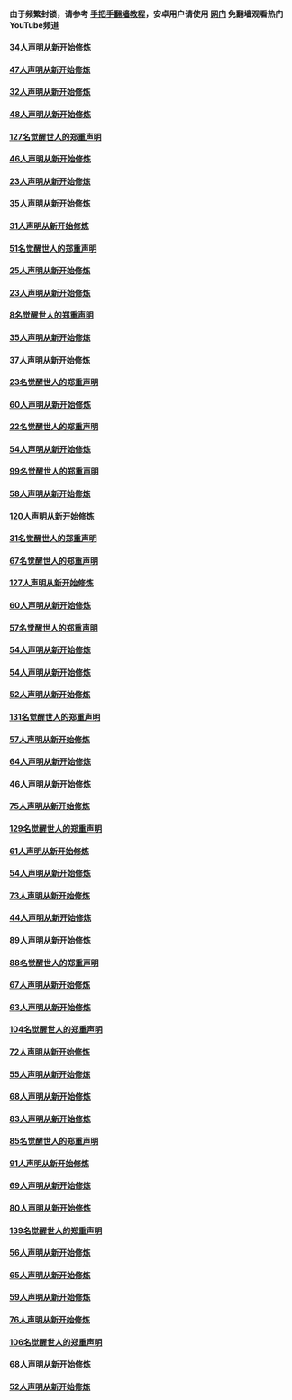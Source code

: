 #### 由于频繁封锁，请参考 [手把手翻墙教程](https://github.com/gfw-breaker/guides/wiki/)，安卓用户请使用 [网门](https://github.com/gfw-breaker/nogfw/blob/master/dl.md?t=02270000) 免翻墙观看热门YouTube频道 

#### [34人声明从新开始修炼](../pages/91/421322.md?t=02270000) 

#### [47人声明从新开始修炼](../pages/91/421264.md?t=02270000) 

#### [32人声明从新开始修炼](../pages/91/421225.md?t=02270000) 

#### [48人声明从新开始修炼](../pages/91/421202.md?t=02270000) 

#### [127名觉醒世人的郑重声明](../pages/91/421224.md?t=02270000) 

#### [46人声明从新开始修炼](../pages/91/421203.md?t=02270000) 

#### [23人声明从新开始修炼](../pages/91/421138.md?t=02270000) 

#### [35人声明从新开始修炼](../pages/91/421122.md?t=02270000) 

#### [31人声明从新开始修炼](../pages/91/421081.md?t=02270000) 

#### [51名觉醒世人的郑重声明](../pages/91/421080.md?t=02270000) 

#### [25人声明从新开始修炼](../pages/91/421020.md?t=02270000) 

#### [23人声明从新开始修炼](../pages/91/420884.md?t=02270000) 

#### [8名觉醒世人的郑重声明](../pages/91/420883.md?t=02270000) 

#### [35人声明从新开始修炼](../pages/91/420809.md?t=02270000) 

#### [37人声明从新开始修炼](../pages/91/420766.md?t=02270000) 

#### [23名觉醒世人的郑重声明](../pages/91/420765.md?t=02270000) 

#### [60人声明从新开始修炼](../pages/91/420727.md?t=02270000) 

#### [22名觉醒世人的郑重声明](../pages/91/420726.md?t=02270000) 

#### [54人声明从新开始修炼](../pages/91/420529.md?t=02270000) 

#### [99名觉醒世人的郑重声明](../pages/91/420528.md?t=02270000) 

#### [58人声明从新开始修炼](../pages/91/420198.md?t=02270000) 

#### [120人声明从新开始修炼](../pages/91/420141.md?t=02270000) 

#### [31名觉醒世人的郑重声明](../pages/91/420197.md?t=02270000) 

#### [67名觉醒世人的郑重声明](../pages/91/420140.md?t=02270000) 

#### [127人声明从新开始修炼](../pages/91/420082.md?t=02270000) 

#### [60人声明从新开始修炼](../pages/91/420081.md?t=02270000) 

#### [57名觉醒世人的郑重声明](../pages/91/420080.md?t=02270000) 

#### [54人声明从新开始修炼](../pages/91/419533.md?t=02270000) 

#### [54人声明从新开始修炼](../pages/91/419532.md?t=02270000) 

#### [52人声明从新开始修炼](../pages/91/419531.md?t=02270000) 

#### [131名觉醒世人的郑重声明](../pages/91/419530.md?t=02270000) 

#### [57人声明从新开始修炼](../pages/91/419430.md?t=02270000) 

#### [64人声明从新开始修炼](../pages/91/419429.md?t=02270000) 

#### [46人声明从新开始修炼](../pages/91/419428.md?t=02270000) 

#### [75人声明从新开始修炼](../pages/91/419427.md?t=02270000) 

#### [129名觉醒世人的郑重声明](../pages/91/419426.md?t=02270000) 

#### [61人声明从新开始修炼](../pages/91/419198.md?t=02270000) 

#### [54人声明从新开始修炼](../pages/91/419197.md?t=02270000) 

#### [73人声明从新开始修炼](../pages/91/419196.md?t=02270000) 

#### [44人声明从新开始修炼](../pages/91/419075.md?t=02270000) 

#### [89人声明从新开始修炼](../pages/91/419074.md?t=02270000) 

#### [88名觉醒世人的郑重声明](../pages/91/419195.md?t=02270000) 

#### [67人声明从新开始修炼](../pages/91/419073.md?t=02270000) 

#### [63人声明从新开始修炼](../pages/91/419072.md?t=02270000) 

#### [104名觉醒世人的郑重声明](../pages/91/419071.md?t=02270000) 

#### [72人声明从新开始修炼](../pages/91/418902.md?t=02270000) 

#### [55人声明从新开始修炼](../pages/91/418901.md?t=02270000) 

#### [68人声明从新开始修炼](../pages/91/418900.md?t=02270000) 

#### [83人声明从新开始修炼](../pages/91/418757.md?t=02270000) 

#### [85名觉醒世人的郑重声明](../pages/91/418899.md?t=02270000) 

#### [91人声明从新开始修炼](../pages/91/418756.md?t=02270000) 

#### [69人声明从新开始修炼](../pages/91/418755.md?t=02270000) 

#### [80人声明从新开始修炼](../pages/91/418754.md?t=02270000) 

#### [139名觉醒世人的郑重声明](../pages/91/418753.md?t=02270000) 

#### [56人声明从新开始修炼](../pages/91/418594.md?t=02270000) 

#### [65人声明从新开始修炼](../pages/91/418593.md?t=02270000) 

#### [59人声明从新开始修炼](../pages/91/418592.md?t=02270000) 

#### [76人声明从新开始修炼](../pages/91/418431.md?t=02270000) 

#### [106名觉醒世人的郑重声明](../pages/91/418591.md?t=02270000) 

#### [68人声明从新开始修炼](../pages/91/418430.md?t=02270000) 

#### [52人声明从新开始修炼](../pages/91/418429.md?t=02270000) 

